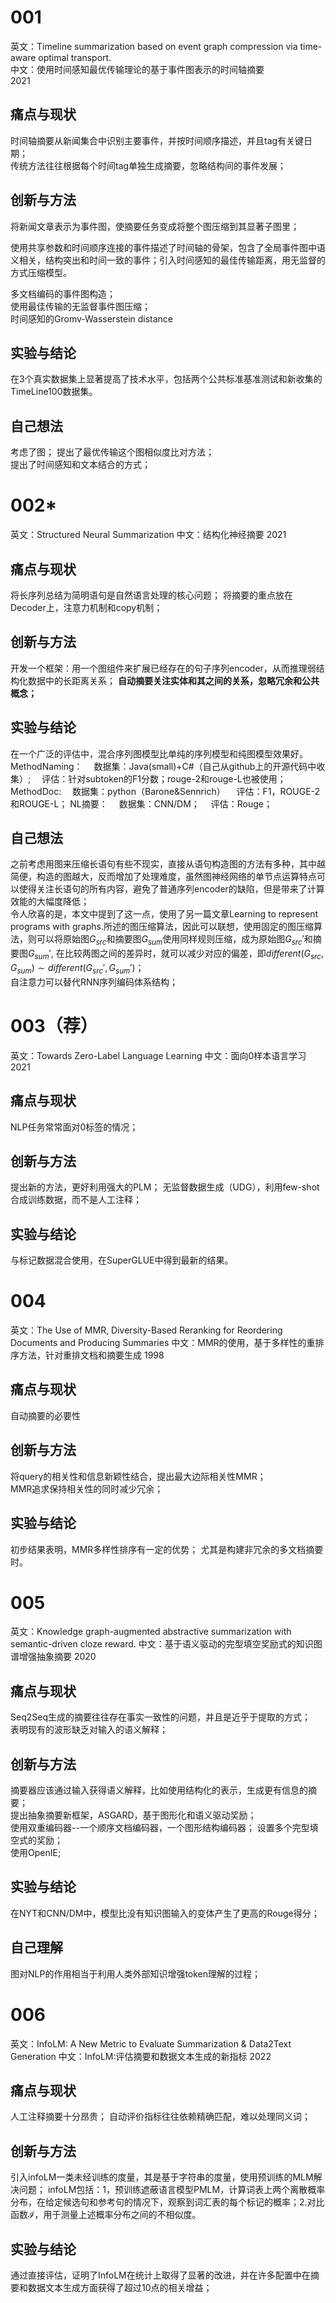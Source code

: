 # 001
英文：Timeline summarization based on event graph compression via time-aware optimal transport.  
中文：使用时间感知最优传输理论的基于事件图表示的时间轴摘要  
2021

## 痛点与现状

时间轴摘要从新闻集合中识别主要事件，并按时间顺序描述，并且tag有关键日期；  
传统方法往往根据每个时间tag单独生成摘要，忽略结构间的事件发展；

## 创新与方法  
将新闻文章表示为事件图，使摘要任务变成将整个图压缩到其显著子图里；

使用共享参数和时间顺序连接的事件描述了时间轴的骨架，包含了全局事件图中语义相关，结构突出和时间一致的事件；引入时间感知的最佳传输距离，用无监督的方式压缩模型。

多文档编码的事件图构造；  
使用最佳传输的无监督事件图压缩；  
时间感知的Gromv-Wasserstein distance

## 实验与结论  
在3个真实数据集上显著提高了技术水平，包括两个公共标准基准测试和新收集的TimeLine100数据集。

## 自己想法  
考虑了图；
提出了最优传输这个图相似度比对方法；  
提出了时间感知和文本结合的方式；

# 002*
英文：Structured Neural Summarization
中文：结构化神经摘要
2021

## 痛点与现状  
将长序列总结为简明语句是自然语言处理的核心问题；
将摘要的重点放在Decoder上，注意力机制和copy机制；

## 创新与方法  

开发一个框架：用一个图组件来扩展已经存在的句子序列encoder，从而推理弱结构化数据中的长距离关系；
**自动摘要关注实体和其之间的关系，忽略冗余和公共概念；**

## 实验与结论  
在一个广泛的评估中，混合序列图模型比单纯的序列模型和纯图模型效果好。
MethodNaming：
&emsp;数据集：Java(small)+C#（自己从github上的开源代码中收集）;
&emsp;评估：针对subtoken的F1分数；rouge-2和rouge-L也被使用；  
MethodDoc:
&emsp;数据集：python（Barone&Sennrich）
&emsp;评估：F1，ROUGE-2和ROUGE-L；
NL摘要：
&emsp;数据集：CNN/DM；
&emsp;评估：Rouge；

## 自己想法
之前考虑用图来压缩长语句有些不现实，直接从语句构造图的方法有多种，其中越简便，构造的图越大，反而增加了处理难度，虽然图神经网络的单节点运算特点可以使得关注长语句的所有内容，避免了普通序列encoder的缺陷，但是带来了计算效能的大幅度降低；  
令人欣喜的是，本文中提到了这一点，使用了另一篇文章Learning to represent programs with graphs.所述的图压缩算法，因此可以联想，使用固定的图压缩算法，则可以将原始图$G_{src}$和摘要图$G_{sum}$使用同样规则压缩，成为原始图$G_{src}'$和摘要图$G_{sum}'$, 在比较两图之间的差异时，就可以减少对应的偏差，即$different(G_{src}, G_{sum}) \sim different(G_{src}', G_{sum}')$；  
自注意力可以替代RNN序列编码体系结构；

# 003（荐）
英文：Towards Zero-Label Language Learning
中文：面向0样本语言学习
2021

## 痛点与现状  
NLP任务常常面对0标签的情况；

## 创新与方法  
提出新的方法，更好利用强大的PLM；
无监督数据生成（UDG），利用few-shot合成训练数据，而不是人工注释；

## 实验与结论  
与标记数据混合使用，在SuperGLUE中得到最新的结果。

# 004
英文：The Use of MMR, Diversity-Based Reranking for Reordering Documents and Producing Summaries 
中文：MMR的使用，基于多样性的重排序方法，针对重排文档和摘要生成
1998

## 痛点与现状  
自动摘要的必要性

## 创新与方法  
将query的相关性和信息新颖性结合，提出最大边际相关性MMR；  
MMR追求保持相关性的同时减少冗余；  

## 实验与结论  
初步结果表明，MMR多样性排序有一定的优势；
尤其是构建非冗余的多文档摘要时。  

# 005
英文：Knowledge graph-augmented abstractive summarization with semantic-driven cloze reward.
中文：基于语义驱动的完型填空奖励式的知识图谱增强抽象摘要
2020

## 痛点与现状  
Seq2Seq生成的摘要往往存在事实一致性的问题，并且是近乎于提取的方式；  
表明现有的波形缺乏对输入的语义解释；  


## 创新与方法  
摘要器应该通过输入获得语义解释，比如使用结构化的表示，生成更有信息的摘要；  
提出抽象摘要新框架，ASGARD，基于图形化和语义驱动奖励；  
使用双重编码器--一个顺序文档编码器，一个图形结构编码器；
设置多个完型填空式的奖励；  
使用OpenIE;

## 实验与结论  
在NYT和CNN/DM中，模型比没有知识图输入的变体产生了更高的Rouge得分；

## 自己理解
图对NLP的作用相当于利用人类外部知识增强token理解的过程；

# 006 
英文：InfoLM: A New Metric to Evaluate Summarization & Data2Text Generation
中文：InfoLM:评估摘要和数据文本生成的新指标
2022

## 痛点与现状  
人工注释摘要十分昂贵；
自动评价指标往往依赖精确匹配，难以处理同义词；

## 创新与方法  
引入infoLM一类未经训练的度量，其是基于字符串的度量，使用预训练的MLM解决问题；
infoLM包括：1，预训练遮蔽语言模型PMLM，计算词表上两个离散概率分布，在给定候选句和参考句的情况下，观察到词汇表的每个标记的概率；2.对比函数$\mathcal{I}$，用于测量上述概率分布之间的不相似度。

## 实验与结论  
通过直接评估，证明了InfoLM在统计上取得了显著的改进，并在许多配置中在摘要和数据文本生成方面获得了超过10点的相关增益；
